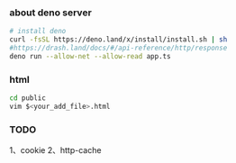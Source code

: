 ### about deno server
```bash
# install deno
curl -fsSL https://deno.land/x/install/install.sh | sh
#https://drash.land/docs/#/api-reference/http/response
deno run --allow-net --allow-read app.ts
```

### html
```bash
cd public
vim $<your_add_file>.html
```

### TODO
1、cookie
2、http-cache